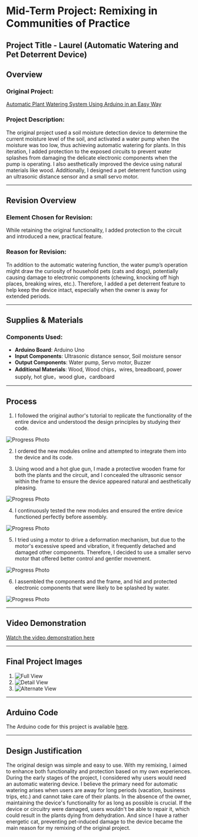# Mid-Term Project: Remixing in Communities of Practice

**Project Title -**  Laurel (Automatic Watering and Pet Deterrent Device)
---

## Overview

### Original Project:  
[Automatic Plant Watering System Using Arduino in an Easy Way](https://www.instructables.com/Automatic-Plant-Watering-System-Using-Arduino-in-a/)

### Project Description:  
The original project used a soil moisture detection device to determine the current moisture level of the soil, and activated a water pump when the moisture was too low, thus achieving automatic watering for plants. In this iteration, I added protection to the exposed circuits to prevent water splashes from damaging the delicate electronic components when the pump is operating. I also aesthetically improved the device using natural materials like wood. Additionally, I designed a pet deterrent function using an ultrasonic distance sensor and a small servo motor.

---
## Revision Overview

### Element Chosen for Revision:  
While retaining the original functionality, I added protection to the circuit and introduced a new, practical feature.

### Reason for Revision:  
Tn addition to the automatic watering function, the water pump’s operation might draw the curiosity of household pets (cats and dogs), potentially causing damage to electronic components (chewing, knocking off high places, breaking wires, etc.). Therefore, I added a pet deterrent feature to help keep the device intact, especially when the owner is away for extended periods.



---
## Supplies & Materials

### Components Used:  
- **Arduino Board**: Arduino Uno  
- **Input Components**: Ultrasonic distance sensor, Soil moisture sensor
- **Output Components**: Water pump, Servo motor, Buzzer
- **Additional Materials**: Wood, Wood chips，wires, breadboard, power supply, hot glue，wood glue，cardboard



---

## Process

1. I followed the original author's tutorial to replicate the functionality of the entire device and understood the design principles by studying their code.

![Progress Photo](./images/midterm/progress1.jpeg) 

2. I ordered the new modules online and attempted to integrate them into the device and its code.

3. Using wood and a hot glue gun, I made a protective wooden frame for both the plants and the circuit, and I concealed the ultrasonic sensor within the frame to ensure the device appeared natural and aesthetically pleasing.

![Progress Photo](./images/midterm/progress2.jpeg) 

4. I continuously tested the new modules and ensured the entire device functioned perfectly before assembly.

![Progress Photo](./images/midterm/progress3.jpg) 

5. I tried using a motor to drive a deformation mechanism, but due to the motor's excessive speed and vibration, it frequently detached and damaged other components. Therefore, I decided to use a smaller servo motor that offered better control and gentler movement.


![Progress Photo](./images/midterm/progress5.jpg) 

6. I assembled the components and the frame, and hid and protected electronic components that were likely to be splashed by water.

![Progress Photo](./images/midterm/progress4.jpg) 



---

## Video Demonstration

[Watch the video demonstration here](https://youtube.com/shorts/DslZJyp38R4?si=4p1krp5nERGQVVJz)

---

## Final Project Images

1. ![Full View](./images/midterm/final-image-1.jpg)  
2. ![Detail View](./images/midterm/final-image-2.jpg)  
3. ![Alternate View](./images/midterm/final-image-3.jpg)

---

## Arduino Code

The Arduino code for this project is available [here](/arduino-code/midterm).

---

## Design Justification 

The original design was simple and easy to use. With my remixing, I aimed to enhance both functionality and protection based on my own experiences. During the early stages of the project, I considered why users would need an automatic watering device. I believe the primary need for automatic watering arises when users are away for long periods (vacation, business trips, etc.) and cannot take care of their plants. In the absence of the owner, maintaining the device's functionality for as long as possible is crucial. If the device or circuitry were damaged, users wouldn't be able to repair it, which could result in the plants dying from dehydration. And since I have a rather energetic cat, preventing pet-induced damage to the device became the main reason for my remixing of the original project.
